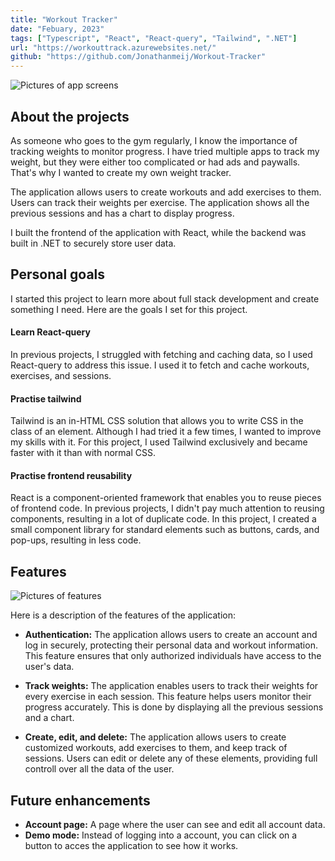 ```yaml
---
title: "Workout Tracker"
date: "Febuary, 2023"
tags: ["Typescript", "React", "React-query", "Tailwind", ".NET"]
url: "https://workouttrack.azurewebsites.net/"
github: "https://github.com/Jonathanmeij/Workout-Tracker"
---
```


![Pictures of app screens](/images/workout-tracker-1.jpg)

## About the projects

As someone who goes to the gym regularly, I know the importance of tracking weights to monitor progress. I have tried multiple apps to track my weight, but they were either too complicated or had ads and paywalls. That's why I wanted to create my own weight tracker.

The application allows users to create workouts and add exercises to them. Users can track their weights per exercise. The application shows all the previous sessions and has a chart to display progress.

I built the frontend of the application with React, while the backend was built in .NET to securely store user data.

## Personal goals

I started this project to learn more about full stack development and create something I need. Here are the goals I set for this project.

#### Learn React-query

In previous projects, I struggled with fetching and caching data, so I used React-query to address this issue. I used it to fetch and cache workouts, exercises, and sessions.

#### Practise tailwind

Tailwind is an in-HTML CSS solution that allows you to write CSS in the class of an element. Although I had tried it a few times, I wanted to improve my skills with it. For this project, I used Tailwind exclusively and became faster with it than with normal CSS.

#### Practise frontend reusability

React is a component-oriented framework that enables you to reuse pieces of frontend code. In previous projects, I didn't pay much attention to reusing components, resulting in a lot of duplicate code. In this project, I created a small component library for standard elements such as buttons, cards, and pop-ups, resulting in less code.

## Features

![Pictures of features](/images/workout-tracker-2.jpg)

Here is a description of the features of the application:

-   **Authentication:** The application allows users to create an account and log in securely, protecting their personal data and workout information. This feature ensures that only authorized individuals have access to the user's data.

-   **Track weights:** The application enables users to track their weights for every exercise in each session. This feature helps users monitor their progress accurately. This is done by displaying all the previous sessions and a chart.

-   **Create, edit, and delete:** The application allows users to create customized workouts, add exercises to them, and keep track of sessions. Users can edit or delete any of these elements, providing full controll over all the data of the user.

## Future enhancements

-   **Account page:** A page where the user can see and edit all account data.
-   **Demo mode:** Instead of logging into a account, you can click on a button to acces the application to see how it works.
